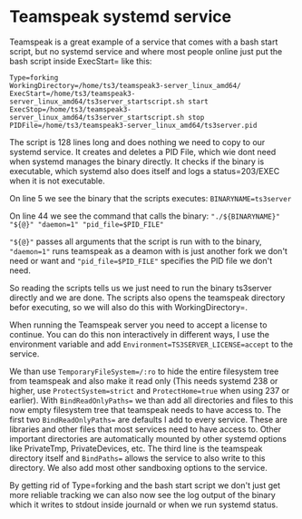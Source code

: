 # Teamspeak systemd service

Teamspeak is a great example of a service that comes with a bash start script, but no systemd service and where most people online just put the bash script inside ExecStart= like this:

```
Type=forking
WorkingDirectory=/home/ts3/teamspeak3-server_linux_amd64/
ExecStart=/home/ts3/teamspeak3-server_linux_amd64/ts3server_startscript.sh start
ExecStop=/home/ts3/teamspeak3-server_linux_amd64/ts3server_startscript.sh stop
PIDFile=/home/ts3/teamspeak3-server_linux_amd64/ts3server.pid
```

The script is 128 lines long and does nothing we need to copy to our systemd service. It creates and deletes a PID File, which wie dont need when systemd manages the binary directly. It checks if the binary is executable, which systemd also does itself and logs a status=203/EXEC when it is not executable.

On line 5 we see the binary that the scripts executes: `BINARYNAME=ts3server`

On line 44 we see the command that calls the binary: `"./${BINARYNAME}" "${@}" "daemon=1" "pid_file=$PID_FILE"`

`"${@}"` passes all arguments that the script is run with to the binary, `"daemon=1"` runs teamspeak as a deamon with is just another fork we don't need or want and `"pid_file=$PID_FILE"` specifies the PID file we don't need.

So reading the scripts tells us we just need to run the binary ts3server directly and we are done. The scripts also opens the teamspeak directory befor executing, so we will also do this with WorkingDirectory=.

When running the Teamspeak server you need to accept a license to continue. You can do this non interactively in different ways, I use the environment variable and add `Environment=TS3SERVER_LICENSE=accept` to the service.

We than use `TemporaryFileSystem=/:ro` to hide the entire filesystem tree from teamspeak and also make it read only (This needs systemd 238 or higher, use `ProtectSystem=strict` and `ProtectHome=true` when using 237 or earlier). With `BindReadOnlyPaths=` we than add all directories and files to this now empty filesystem tree that teamspeak needs to have access to. The first two `BindReadOnlyPaths=` are defaults I add to every service. These are libraries and other files that most services need to have access to. Other important directories are automatically mounted by other systemd options like PrivateTmp, PrivateDevices, etc. The third line is the teamspeak directory itself and `BindPaths=` allows the service to also write to this directory. We also add most other sandboxing options to the service.

By getting rid of Type=forking and the bash start script we don't just get more reliable tracking we can also now see the log output of the binary which it writes to stdout inside journald or when we run systemd status.
